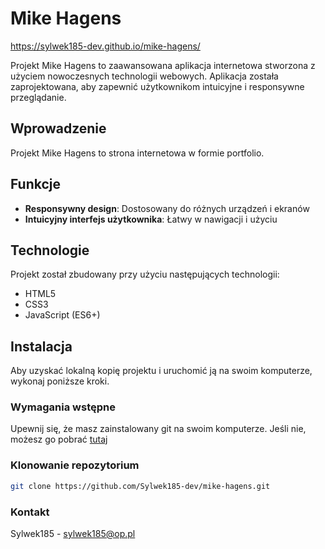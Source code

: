 # Mike Hagens

https://sylwek185-dev.github.io/mike-hagens/

Projekt Mike Hagens to zaawansowana aplikacja internetowa stworzona z użyciem nowoczesnych technologii webowych. Aplikacja została zaprojektowana, aby zapewnić użytkownikom intuicyjne i responsywne przeglądanie.

## Wprowadzenie

Projekt Mike Hagens to strona internetowa w formie portfolio.

## Funkcje

- **Responsywny design**: Dostosowany do różnych urządzeń i ekranów
- **Intuicyjny interfejs użytkownika**: Łatwy w nawigacji i użyciu

## Technologie

Projekt został zbudowany przy użyciu następujących technologii:

- HTML5
- CSS3
- JavaScript (ES6+)

## Instalacja

Aby uzyskać lokalną kopię projektu i uruchomić ją na swoim komputerze, wykonaj poniższe kroki.

### Wymagania wstępne

Upewnij się, że masz zainstalowany git na swoim komputerze. Jeśli nie, możesz go pobrać [tutaj ](https://git-scm.com/)

### Klonowanie repozytorium

```bash
git clone https://github.com/Sylwek185-dev/mike-hagens.git
```

### Kontakt

Sylwek185 - sylwek185@op.pl
